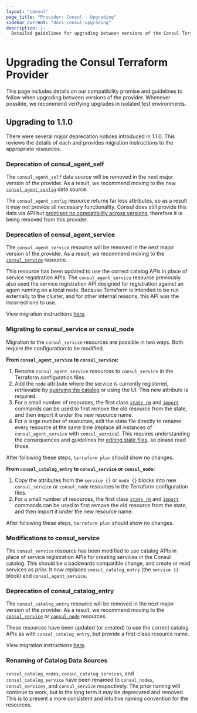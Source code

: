 ```yaml
---
layout: "consul"
page_title: "Provider: Consul - Upgrading"
sidebar_current: "docs-consul-upgrading"
description: |-
  Detailed guidelines for upgrading between versions of the Consul Terraform Provider.
---
```


# Upgrading the Consul Terraform Provider

This page includes details on our compatibility promise and guidelines to
follow when upgrading between versions of the provider. Whenever possible,
we recommend verifying upgrades in isolated test environments.

## Upgrading to 1.1.0

There were several major deprecation notices introduced in 1.1.0. This
reviews the details of each and provides migration instructions to the
appropriate resources.

### Deprecation of consul_agent_self

The `consul_agent_self` data source will be removed in the next major version
of the provider. As a result, we recommend moving to the new [`consul_agent_config`](/docs/providers/consul/d/agent_config.html) data source.

The `consul_agent_config` resource returns far less attributes, so as a result
it may not provide all necessary functionality. Consul does still provide this data via API but [promises no
compatibility across versions](https://www.consul.io/docs/upgrade-specific.html#config-section-of-agent-self-endpoint-has-changed),
therefore it is being removed from this provider.

### Deprecation of consul_agent_service

The `consul_agent_service` resource will be removed in the next major version
of the provider. As a result, we recommend moving to the [`consul_service`](/docs/providers/consul/d/agent_service.html) resource.

This resource has been updated to use the correct catalog APIs in place
of service registration APIs. The `consul_agent_service` resource previously also
used the service registration API designed for registration against an agent
running on a local node. Because Terraform is intended to be run externally to
the cluster, and for other internal reasons, this API was the incorrect one to use.

View migration instructions [here][migrate_service].

### Migrating to consul_service or consul_node

Migration to the `consul_service` resources are possible in two ways. Both require
the configuration to be modified.

**From `consul_agent_service` to `consul_service`:**

1. Rename `consul_agent_service` resources to `consul_service` in the Terraform configuration files.
1. Add the `node` attribute where the service is currently registered, retrievable
by [querying the catalog](https://www.consul.io/api/catalog.html#list-nodes-for-service) or using the UI. This new attribute is required.
1. For a small number of resources, the first class [`state rm`](https://www.terraform.io/docs/commands/state/rm.html) and [`import`](https://www.terraform.io/docs/import/usage.html) commands can
be used to first remove the old resource from the state, and then import it under the new resource
name.
1. For a large number of resources, edit the state file directly to rename every resource at
the same time (replace all instances of `consul_agent_service` with `consul_service`). This
requires understanding the consequences and guidelines for [editing state files](https://www.terraform.io/docs/backends/state.html#manual-state-pull-push),
so please read those.

After following these steps,  `terraform plan` should show no changes.

**From `consul_catalog_entry` to `consul_service` or `consul_node`:**

1. Copy the attributes from the `service {}` or `node {}` blocks into
new `consul_service` or `consul_node` resources in the Terraform
configuration files.
1. For a small number of resources, the first class [`state rm`](https://www.terraform.io/docs/commands/state/rm.html) and [`import`](https://www.terraform.io/docs/import/usage.html) commands can
be used to first remove the old resource from the state, and then import it under the new resource
name.

After following these steps,  `terraform plan` should show no changes.

### Modifications to consul_service

The `consul_service` resource has been modified to use catalog APIs in place
of service registration APIs for creating services in the Consul catalog. This should
be a backwards compatible change, and create or read services as prior. It now replaces `consul_catalog_entry` (the `service {}` block) and `consul_agent_service`.

### Deprecation of consul_catalog_entry

The `consul_catalog_entry` resource will be removed in the next major version
of the provider. As a result, we recommend moving to the [`consul_service`](/docs/providers/consul/r/service.html) or [`consul_node`](/docs/providers/consul/r/node.html) resources.

These resources have been updated (or created) to use the correct catalog APIs as with `consul_catalog_entry`, but provide a first-class resource name.

View migration instructions [here][migrate_service].

### Renaming of Catalog Data Sources

`consul_catalog_nodes`, `consul_catalog_services`, and `consul_catalog_service` have been renamed to
`consul_nodes`, `consul_services`, and `consul_service` respectively. The prior naming will
continue to work, but in the long term it may be deprecated and removed. This is to present
a more consistent and intuitive naming convention for the resources.

[migrate_service]: /docs/providers/consul/upgrading.html#migrating-to-consul_service-or-consul_node "Migrate to consul_service or consul_node"
